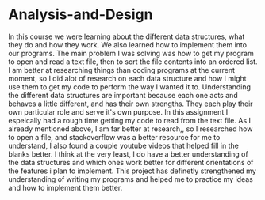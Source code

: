 # Analysis-and-Design
  In this course we were learning about the different data structures, what they do and how they work. We also learned how to implement them into our programs. The main problem I was solving was how to get my program to open and read a text file, then to sort the file contents into an ordered list. I am better at researching things than coding programs at the current moment, so I did alot of research on each data structure and how I might use them to get my code to perform the way I wanted it to. Understanding the different data structures are important because each one acts and behaves a little different, and has their own strengths. They each play their own particular role and serve it's own purpose. 
  In this assignment I espeically had a rough time getting my code to read from the text file. As I already mentioned above, I am far better at research,, so I researched how to open a file, and stackoverflow was a better resource for me to understand, I also found a couple youtube videos that helped fill in the blanks better. I think at the very least, I do have a better understanding of the data structures and which ones work better for different orientations of the features i plan to implement. This project has definetly strengthened my understanding of writing my programs and helped me to practice my ideas and how to implement them better.
